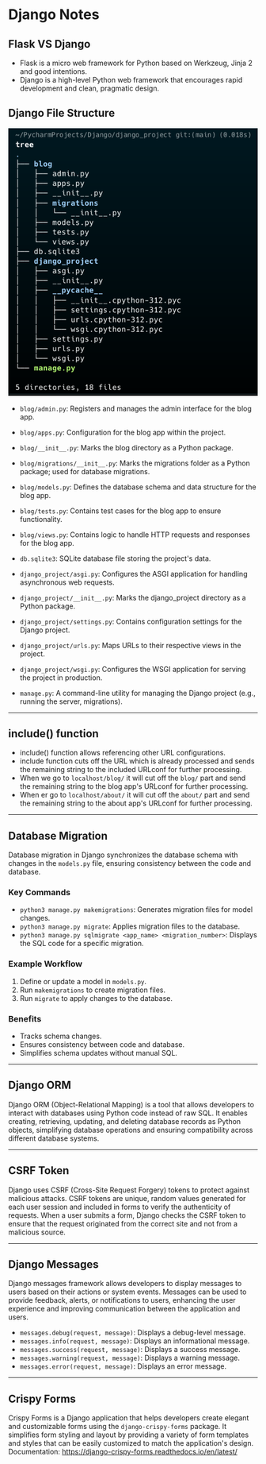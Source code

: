 # Django Notes

## Flask VS Django

- Flask is a micro web framework for Python based on Werkzeug, Jinja 2 and good intentions.
- Django is a high-level Python web framework that encourages rapid development and clean, pragmatic design.

## Django File Structure

![img.png](django-tree-structure.png)

- `blog/admin.py`: Registers and manages the admin interface for the blog app.

- `blog/apps.py`: Configuration for the blog app within the project.

- `blog/__init__.py`: Marks the blog directory as a Python package.

- `blog/migrations/__init__.py`: Marks the migrations folder as a Python package; used for database migrations.

- `blog/models.py`: Defines the database schema and data structure for the blog app.

- `blog/tests.py`: Contains test cases for the blog app to ensure functionality.

- `blog/views.py`: Contains logic to handle HTTP requests and responses for the blog app.

- `db.sqlite3`: SQLite database file storing the project's data.

- `django_project/asgi.py`: Configures the ASGI application for handling asynchronous web requests.

- `django_project/__init__.py`: Marks the django_project directory as a Python package.

- `django_project/settings.py`: Contains configuration settings for the Django project.

- `django_project/urls.py`: Maps URLs to their respective views in the project.

- `django_project/wsgi.py`: Configures the WSGI application for serving the project in production.

- `manage.py`: A command-line utility for managing the Django project (e.g., running the server, migrations).

---
## include() function
- include() function allows referencing other URL configurations.
- include function cuts off the URL which is already processed and sends the remaining string to the included URLconf for further processing.
- When we go to `localhost/blog/` it will cut off the `blog/` part and send the remaining string to the blog app's URLconf for further processing.
- When er go to `localhost/about/` it will cut off the `about/` part and send the remaining string to the about app's URLconf for further processing.

---
## Database Migration

Database migration in Django synchronizes the database schema with changes in the `models.py` file, ensuring consistency between the code and database.

### Key Commands
- `python3 manage.py makemigrations`: Generates migration files for model changes.
- `python3 manage.py migrate`: Applies migration files to the database.
- `python3 manage.py sqlmigrate <app_name> <migration_number>`: Displays the SQL code for a specific migration.

### Example Workflow
1. Define or update a model in `models.py`.
2. Run `makemigrations` to create migration files.
3. Run `migrate` to apply changes to the database.

### Benefits
- Tracks schema changes.
- Ensures consistency between code and database.
- Simplifies schema updates without manual SQL.
---

## Django ORM

Django ORM (Object-Relational Mapping) is a tool that allows developers to interact with databases using Python code instead of raw SQL. It enables creating, retrieving, updating, and deleting database records as Python objects, simplifying database operations and ensuring compatibility across different database systems.

---
## CSRF Token
Django uses CSRF (Cross-Site Request Forgery) tokens to protect against malicious attacks. CSRF tokens are unique, random values generated for each user session and included in forms to verify the authenticity of requests. When a user submits a form, Django checks the CSRF token to ensure that the request originated from the correct site and not from a malicious source.

---
## Django Messages
Django messages framework allows developers to display messages to users based on their actions or system events. Messages can be used to provide feedback, alerts, or notifications to users, enhancing the user experience and improving communication between the application and users.

- `messages.debug(request, message)`: Displays a debug-level message.
- `messages.info(request, message)`: Displays an informational message.
- `messages.success(request, message)`: Displays a success message.
- `messages.warning(request, message)`: Displays a warning message.
- `messages.error(request, message)`: Displays an error message.

---
## Crispy Forms
Crispy Forms is a Django application that helps developers create elegant and customizable forms using the `django-crispy-forms` package. It simplifies form styling and layout by providing a variety of form templates and styles that can be easily customized to match the application's design.
Documentation: https://django-crispy-forms.readthedocs.io/en/latest/